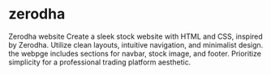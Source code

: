 # zerodha
 Zerodha website
Create a sleek stock website with HTML and CSS, inspired by Zerodha. Utilize clean layouts, intuitive navigation, and minimalist design. the webpge includes sections for navbar, stock image, and footer. Prioritize simplicity for a professional trading platform aesthetic.
